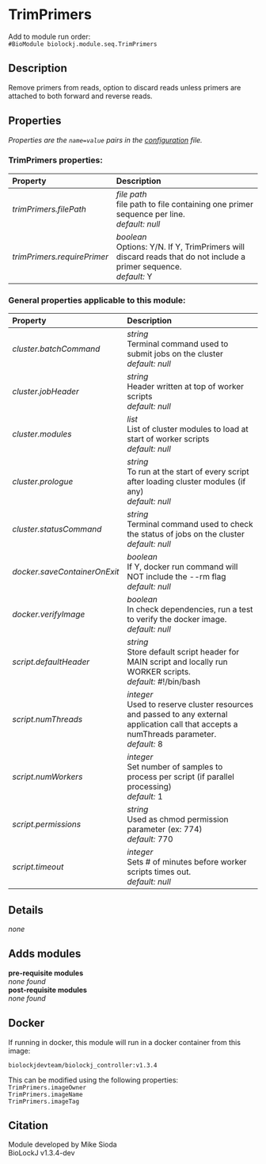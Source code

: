 # TrimPrimers
Add to module run order:                    
`#BioModule biolockj.module.seq.TrimPrimers`

## Description 
Remove primers from reads, option to discard reads unless primers are attached to both forward and reverse reads.

## Properties 
*Properties are the `name=value` pairs in the [configuration](../../../Configuration#properties) file.*                   

### TrimPrimers properties: 
| Property| Description |
| :--- | :--- |
| *trimPrimers.filePath* | _file path_ <br>file path to file containing one primer sequence per line.<br>*default:*  *null* |
| *trimPrimers.requirePrimer* | _boolean_ <br>Options: Y/N. If Y, TrimPrimers will discard reads that do not include a primer sequence.<br>*default:*  Y |

### General properties applicable to this module: 
| Property| Description |
| :--- | :--- |
| *cluster.batchCommand* | _string_ <br>Terminal command used to submit jobs on the cluster<br>*default:*  *null* |
| *cluster.jobHeader* | _string_ <br>Header written at top of worker scripts<br>*default:*  *null* |
| *cluster.modules* | _list_ <br>List of cluster modules to load at start of worker scripts<br>*default:*  *null* |
| *cluster.prologue* | _string_ <br>To run at the start of every script after loading cluster modules (if any)<br>*default:*  *null* |
| *cluster.statusCommand* | _string_ <br>Terminal command used to check the status of jobs on the cluster<br>*default:*  *null* |
| *docker.saveContainerOnExit* | _boolean_ <br>If Y, docker run command will NOT include the --rm flag<br>*default:*  *null* |
| *docker.verifyImage* | _boolean_ <br>In check dependencies, run a test to verify the docker image.<br>*default:*  *null* |
| *script.defaultHeader* | _string_ <br>Store default script header for MAIN script and locally run WORKER scripts.<br>*default:*  #!/bin/bash |
| *script.numThreads* | _integer_ <br>Used to reserve cluster resources and passed to any external application call that accepts a numThreads parameter.<br>*default:*  8 |
| *script.numWorkers* | _integer_ <br>Set number of samples to process per script (if parallel processing)<br>*default:*  1 |
| *script.permissions* | _string_ <br>Used as chmod permission parameter (ex: 774)<br>*default:*  770 |
| *script.timeout* | _integer_ <br>Sets # of minutes before worker scripts times out.<br>*default:*  *null* |

## Details 
*none*

## Adds modules 
**pre-requisite modules**                    
*none found*                   
**post-requisite modules**                    
*none found*                   

## Docker 
If running in docker, this module will run in a docker container from this image:<br>
```
biolockjdevteam/biolockj_controller:v1.3.4
```
This can be modified using the following properties:<br>
`TrimPrimers.imageOwner`<br>
`TrimPrimers.imageName`<br>
`TrimPrimers.imageTag`<br>

## Citation 
Module developed by Mike Sioda                   
BioLockJ v1.3.4-dev

